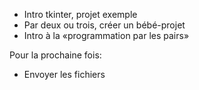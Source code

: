 * Intro tkinter, projet exemple
* Par deux ou trois, créer un bébé-projet
* Intro à la «programmation par les pairs»

Pour la prochaine fois:

* Envoyer les fichiers
